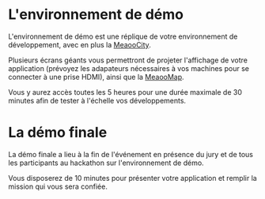 # L'environnement de démo

L'environnement de démo est une réplique de votre environnement de développement, avec en plus la [MeaooCity](city.md).

Plusieurs écrans géants vous permettront de projeter l'affichage de votre application (prévoyez les adapateurs nécessaires à vos machines pour se connecter à une prise HDMI), ainsi que la [MeaooMap](map.md).

Vous y aurez accès toutes les 5 heures pour une durée maximale de 30 minutes afin de tester à l'échelle vos développements.

# <a name="finale"></a> La démo finale

La démo finale a lieu à la fin de l'événement en présence du jury et de tous les participants au hackathon sur l'environnement de démo.

Vous disposerez de 10 minutes pour présenter votre application et remplir la mission qui vous sera confiée.
